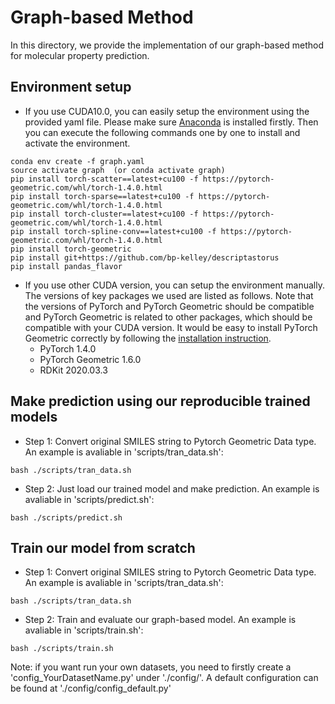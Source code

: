 # Graph-based Method
In this directory, we provide the implementation of our graph-based method for molecular property prediction.

## Environment setup
* If you use CUDA10.0, you can easily setup the environment using the provided yaml file. Please make sure [Anaconda](https://www.anaconda.com) is installed firstly. Then you can execute the following commands one by one to install and activate the environment.
```linux
conda env create -f graph.yaml
source activate graph  (or conda activate graph)
pip install torch-scatter==latest+cu100 -f https://pytorch-geometric.com/whl/torch-1.4.0.html
pip install torch-sparse==latest+cu100 -f https://pytorch-geometric.com/whl/torch-1.4.0.html
pip install torch-cluster==latest+cu100 -f https://pytorch-geometric.com/whl/torch-1.4.0.html
pip install torch-spline-conv==latest+cu100 -f https://pytorch-geometric.com/whl/torch-1.4.0.html
pip install torch-geometric
pip install git+https://github.com/bp-kelley/descriptastorus
pip install pandas_flavor
```

* If you use other CUDA version, you can setup the environment manually. The versions of key packages we used are listed as follows. Note that the versions of PyTorch and PyTorch Geometric should be compatible and PyTorch Geometric is related to other packages, which should be compatible with your CUDA version. It would be easy to install PyTorch Geometric correctly by following the [installation instruction](https://pytorch-geometric.readthedocs.io/en/latest/notes/installation.html#).  
    * PyTorch 1.4.0
    * PyTorch Geometric 1.6.0
    * RDKit 2020.03.3

## Make prediction using our reproducible trained models
* Step 1: Convert original SMILES string to Pytorch Geometric Data type. An example is avaliable in 'scripts/tran_data.sh':
```linux
bash ./scripts/tran_data.sh
```
* Step 2: Just load our trained model and make prediction. An example is avaliable in 'scripts/predict.sh':
```linux
bash ./scripts/predict.sh
```

## Train our model from scratch
* Step 1: Convert original SMILES string to Pytorch Geometric Data type. An example is avaliable in 'scripts/tran_data.sh':
```linux
bash ./scripts/tran_data.sh
```

* Step 2: Train and evaluate our graph-based model. An example is avaliable in 'scripts/train.sh':
```linux
bash ./scripts/train.sh
```

Note: if you want run your own datasets, you need to firstly create a 'config_YourDatasetName.py' under './config/'. A default configuration can be found at './config/config_default.py'
